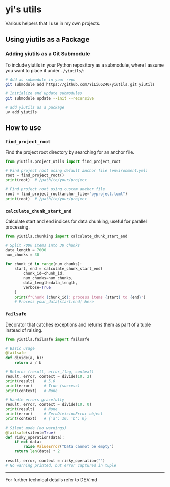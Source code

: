 # yi's utils

Various helpers that I use in my own projects.

## Using yiutils as a Package

### Adding yiutils as a Git Submodule

To include yiutils in your Python repository as a submodule, where I assume you want to place it under `./yiutils/`:

```bash
# Add as submodule in your repo
git submodule add https://github.com/YiLiu6240/yiutils.git yiutils

# Initialize and update submodules
git submodule update --init --recursive

# add yiutils as a package
uv add yiutils
```

## How to use

### `find_project_root`

Find the project root directory by searching for an anchor file.

```python
from yiutils.project_utils import find_project_root

# Find project root using default anchor file (environment.yml)
root = find_project_root()
print(root)  # /path/to/your/project

# Find project root using custom anchor file
root = find_project_root(anchor_file="pyproject.toml")
print(root)  # /path/to/your/project
```

### `calculate_chunk_start_end`

Calculate start and end indices for data chunking, useful for parallel processing.

```python
from yiutils.chunking import calculate_chunk_start_end

# Split 7000 items into 30 chunks
data_length = 7000
num_chunks = 30

for chunk_id in range(num_chunks):
    start, end = calculate_chunk_start_end(
        chunk_id=chunk_id,
        num_chunks=num_chunks,
        data_length=data_length,
        verbose=True
    )
    print(f"Chunk {chunk_id}: process items {start} to {end}")
    # Process your_data[start:end] here
```

### `failsafe`

Decorator that catches exceptions and returns them as part of a tuple instead of raising.

```python
from yiutils.failsafe import failsafe

# Basic usage
@failsafe
def divide(a, b):
    return a / b

# Returns (result, error_flag, context)
result, error, context = divide(10, 2)
print(result)    # 5.0
print(error)     # True (success)
print(context)   # None

# Handle errors gracefully
result, error, context = divide(10, 0)
print(result)    # None
print(error)     # ZeroDivisionError object
print(context)   # {'a': 10, 'b': 0}

# Silent mode (no warnings)
@failsafe(silent=True)
def risky_operation(data):
    if not data:
        raise ValueError("Data cannot be empty")
    return len(data) * 2

result, error, context = risky_operation("")
# No warning printed, but error captured in tuple
```

---

For further technical details refer to DEV.md
